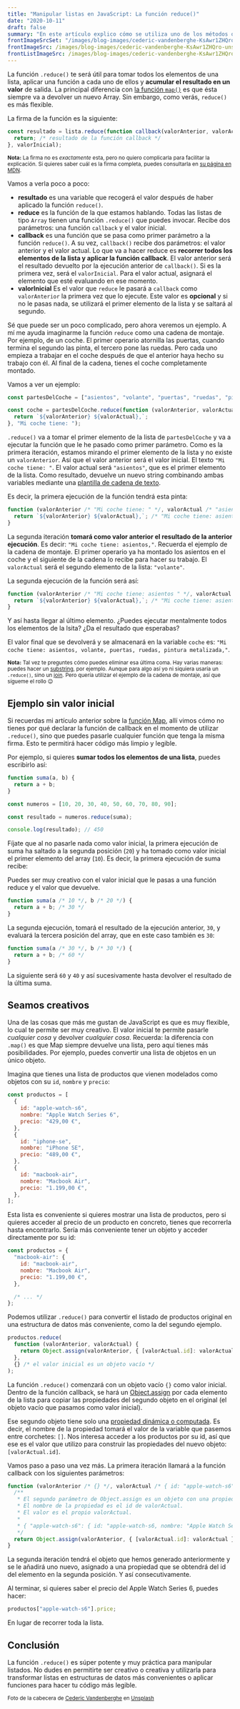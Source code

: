 ```yaml
---
title: "Manipular listas en JavaScript: La función reduce()"
date: "2020-10-11"
draft: false
summary: "En este artículo explico cómo se utiliza uno de los métodos que proporciona JavaScript para manipular listas. Se trata de la función reduce(), que te permite tomar todos los elementos de un listado y reducirlos a un único valor como resultado."
frontImageSrcSet: "/images/blog-images/cederic-vandenberghe-KsAwr1ZHQro-unsplash.jpg"
frontImageSrc: /images/blog-images/cederic-vandenberghe-KsAwr1ZHQro-unsplash.jpg
frontListImageSrc: /images/blog-images/cederic-vandenberghe-KsAwr1ZHQro-unsplash.jpg
---
```


La función `.reduce()` te será útil para tomar todos los elementos de una lista, aplicar una función a cada uno de ellos y **acumular el resultado en un valor** de salida. La principal diferencia con [la función `map()`](https://delacruz.dev/blog/funcion-map-javascript) es que ésta siempre va a devolver un nuevo Array. Sin embargo, como verás, `reduce()` es más flexible.

La firma de la función es la siguiente:

```js
const resultado = lista.reduce(function callback(valorAnterior, valorActual) {
  return; /* resultado de la función callback */
}, valorInicial);
```

<small>**Nota:** La firma no es _exactamente_ esta, pero no quiero complicarla para facilitar la explicación. Si quieres saber cuál es la firma completa, puedes consultarla en [su página en MDN](https://developer.mozilla.org/es/docs/Web/JavaScript/Referencia/Objetos_globales/Array/reduce).</small>

Vamos a verla poco a poco:

- **resultado** es una variable que recogerá el valor después de haber aplicado la función `reduce()`.
- **reduce** es la función de la que estamos hablando. Todas las listas de tipo `Array` tienen una función `.reduce()` que puedes invocar. Recibe dos parámetros: una función `callback` y el valor inicial.
- **callback** es una función que se pasa como primer parámetro a la función `reduce()`. A su vez, `callback()` recibe dos parámetros: el valor anterior y el valor actual. Lo que va a hacer reduce es **recorrer todos los elementos de la lista y aplicar la función callback**. El valor anterior será el resultado devuelto por la ejecución anterior de `callback()`. Si es la primera vez, será el `valorInicial`. Para el valor actual, asignará el elemento que esté evaluando en ese momento.
- **valorInicial** Es el valor que `reduce` le pasará a `callback` como `valorAnterior` la primera vez que lo ejecute. Este valor es **opcional** y si no le pasas nada, se utilizará el primer elemento de la lista y se saltará al segundo.

Sé que puede ser un poco complicado, pero ahora veremos un ejemplo. A mí me ayuda imaginarme la función `reduce` como una cadena de montaje. Por ejemplo, de un coche. El primer operario atornilla las puertas, cuando termina el segundo las pinta, el tercero pone las ruedas. Pero cada uno empieza a trabajar en el coche después de que el anterior haya hecho su trabajo con él. Al final de la cadena, tienes el coche completamente montado.

Vamos a ver un ejemplo:

```js
const partesDelCoche = ["asientos", "volante", "puertas", "ruedas", "pintura metalizada"];

const coche = partesDelCoche.reduce(function (valorAnterior, valorActual) {
  return `${valorAnterior} ${valorActual},`;
}, "Mi coche tiene: ");
```

`.reduce()` va a tomar el primer elemento de la lista de `partesDelCoche` y va a ejecutar la función que le he pasado como primer parámetro. Como es la primera iteración, estamos mirando el primer elemento de la lista y no existe un `valorAnterior`. Así que el valor anterior será el valor inicial. El texto `"Mi coche tiene: "`. El valor actual será `"asientos"`, que es el primer elemento de la lista. Como resultado, devuelve un nuevo string combinando ambas variables mediante una [plantilla de cadena de texto](https://developer.mozilla.org/es/docs/Web/JavaScript/Referencia/template_strings).

Es decir, la primera ejecución de la función tendrá esta pinta:

```js
function (valorAnterior /* "Mi coche tiene: " */, valorActual /* "asientos" */) {
  return `${valorAnterior} ${valorActual},`; /* "Mi coche tiene: asientos," */
}
```

La segunda iteración **tomará como valor anterior el resultado de la anterior ejecución**. Es decir: `"Mi coche tiene: asientos,"`. Recuerda el ejemplo de la cadena de montaje. El primer operario ya ha montado los asientos en el coche y el siguiente de la cadena lo recibe para hacer su trabajo. El `valorActual` será el segundo elemento de la lista: `"volante"`.

La segunda ejecución de la función será así:

```js
function (valorAnterior /* "Mi coche tiene: asientos " */, valorActual /* "volante" */) {
  return `${valorAnterior} ${valorActual},`; /* "Mi coche tiene: asientos, volante," */
}
```

Y así hasta llegar al último elemento. ¿Puedes ejecutar mentalmente todos los elementos de la lsita? ¿Da el resultado que esperabas?

El valor final que se devolverá y se almacenará en la variable `coche` es: `"Mi coche tiene: asientos, volante, puertas, ruedas, pintura metalizada,"`.

<small>**Nota:** Tal vez te preguntes cómo puedes eliminar esa última coma. Hay varias maneras: puedes hacer un [substring](https://developer.mozilla.org/es/docs/Web/JavaScript/Referencia/Objetos_globales/String/substring), por ejemplo. Aunque para algo así yo ni siquiera usaría un `.reduce()`, sino un [join](https://developer.mozilla.org/es/docs/Web/JavaScript/Referencia/Objetos_globales/Array/join). Pero quería utilizar el ejemplo de la cadena de montaje, así que sígueme el rollo 😉</small>

## Ejemplo sin valor inicial

Si recuerdas mi artículo anterior sobre la [función Map](https://delacruz.dev/blog/funcion-map-javascript), allí vimos cómo no tienes por qué declarar la función de callback en el momento de utilizar `.reduce()`, sino que puedes pasarle cualquier función que tenga la misma firma. Esto te permitirá hacer código más limpio y legible.

Por ejemplo, si quieres **sumar todos los elementos de una lista**, puedes escribirlo así:

```js
function suma(a, b) {
  return a + b;
}

const numeros = [10, 20, 30, 40, 50, 60, 70, 80, 90];

const resultado = numeros.reduce(suma);

console.log(resultado); // 450
```

Fíjate que al no pasarle nada como valor inicial, la primera ejecución de suma ha saltado a la segunda posición (`20`) y ha tomado como valor inicial el primer elemento del array (`10`). Es decir, la primera ejecución de suma recibe:

Puedes ser muy creativo con el valor inicial que le pasas a una función reduce y el valor que devuelve.

```js
function suma(a /* 10 */, b /* 20 */) {
  return a + b; /* 30 */
}
```

La segunda ejecución, tomará el resultado de la ejecución anterior, `30`, y evaluará la tercera posición del array, que en este caso también es `30`:

```js
function suma(a /* 30 */, b /* 30 */) {
  return a + b; /* 60 */
}
```

La siguiente será `60` y `40` y así sucesivamente hasta devolver el resultado de la última suma.

## Seamos creativos

Una de las cosas que más me gustan de JavaScript es que es muy flexible, lo cual te permite ser muy creativo. El valor inicial te permite pasarle _cualquier cosa_ y devolver _cualquier cosa_. Recuerda: la diferencia con `.map()` es que Map siempre devuelve una lista, pero aquí tienes más posibilidades. Por ejemplo, puedes convertir una lista de objetos en un único objeto.

Imagina que tienes una lista de productos que vienen modelados como objetos con su `id`, `nombre` y `precio`:

```js
const productos = [
  {
    id: "apple-watch-s6",
    nombre: "Apple Watch Series 6",
    precio: "429,00 €",
  },
  {
    id: "iphone-se",
    nombre: "iPhone SE",
    precio: "489,00 €",
  },
  {
    id: "macbook-air",
    nombre: "Macbook Air",
    precio: "1.199,00 €",
  },
];
```

Esta lista es conveniente si quieres mostrar una lista de productos, pero si quieres acceder al precio de un producto en concreto, tienes que recorrerla hasta encontrarlo. Sería más conveniente tener un objeto y acceder directamente por su id:

```js
const productos = {
  "macbook-air": {
    id: "macbook-air",
    nombre: "Macbook Air",
    precio: "1.199,00 €",
  },

  /* ... */
};
```

Podemos utilizar `.reduce()` para convertir el listado de productos original en una estructura de datos más conveniente, como la del segundo ejemplo.

```js
productos.reduce(
  function (valorAnterior, valorActual) {
    return Object.assign(valorAnterior, { [valorActual.id]: valorActual });
  },
  {} /* el valor inicial es un objeto vacío */
);
```

La función `.reduce()` comenzará con un objeto vacío `{}` como valor inicial. Dentro de la función callback, se hará un [Object.assign](https://developer.mozilla.org/es/docs/Web/JavaScript/Referencia/Objetos_globales/Object/assign) por cada elemento de la lista para copiar las propiedades del segundo objeto en el original (el objeto vacío que pasamos como valor inicial).

Ese segundo objeto tiene solo una [propiedad dinámica o computada](https://developer.mozilla.org/en-US/docs/Web/JavaScript/Reference/Operators/Object_initializer#Computed_property_names). Es decir, el nombre de la propiedad tomará el valor de la variable que pasemos entre corchetes: `[]`. Nos interesa acceder a los productos por su id, así que ese es el valor que utilizo para construir las propiedades del nuevo objeto: `[valorActual.id]`.

Vamos paso a paso una vez más. La primera iteración llamará a la función callback con los siguientes parámetros:

```js
function (valorAnterior /* {} */, valorActual /* { id: "apple-watch-s6", ... } */) {
  /**
   * El segundo parámetro de Object.assign es un objeto con una propiedad.
   * El nombre de la propiedad es el id de valorActual.
   * El valor es el propio valorActual.
   *
   * { "apple-watch-s6": { id: "apple-watch-s6, nombre: "Apple Watch Series 6", ... }}
   */
  return Object.assign(valorAnterior, { [valorActual.id]: valorActual });
}
```

La segunda iteración tendrá el objeto que hemos generado anteriormente y se le añadirá uno nuevo, asignado a una propiedad que se obtendrá del id del elemento en la segunda posición. Y así consecutivamente.

Al terminar, si quieres saber el precio del Apple Watch Series 6, puedes hacer:

```js
productos["apple-watch-s6"].price;
```

En lugar de recorrer toda la lista.

## Conclusión

La función `.reduce()` es súper potente y muy práctica para manipular listados. No dudes en permitirte ser creativo o creativa y utilizarla para transformar listas en estructuras de datos más convenientes o aplicar funciones para hacer tu código más legible.

<small>Foto de la cabecera de [Cederic Vandenberghe](https://unsplash.com/@cedericvandenberghe?utm_source=unsplash&utm_medium=referral&utm_content=creditCopyText) en [Unsplash](https://unsplash.com/@cedericvandenberghe?utm_source=unsplash&utm_medium=referral&utm_content=creditCopyText)</small>

